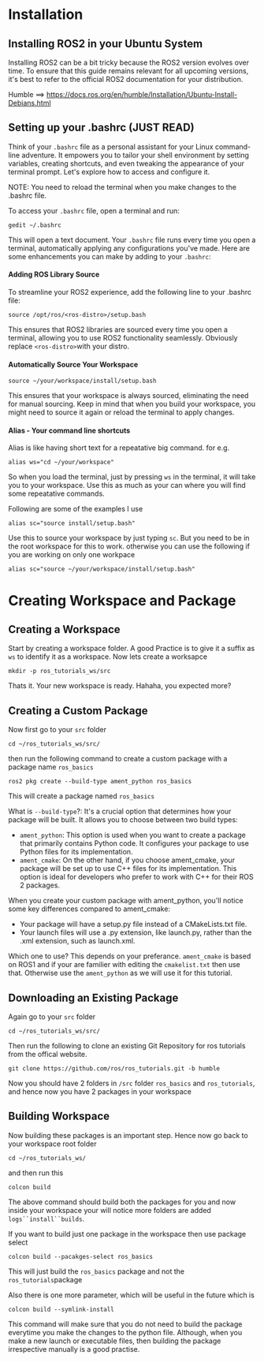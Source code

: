 

# Installation 

## Installing ROS2 in your Ubuntu System

Installing ROS2 can be a bit tricky because the ROS2 version evolves over time. To ensure that this guide remains relevant for all upcoming versions, it's best to refer to the official ROS2 documentation for your distribution.

Humble ==> https://docs.ros.org/en/humble/Installation/Ubuntu-Install-Debians.html


## Setting up your .bashrc (JUST READ)

Think of your `.bashrc` file as a personal assistant for your Linux command-line adventure. It empowers you to tailor your shell environment by setting variables, creating shortcuts, and even tweaking the appearance of your terminal prompt. Let's explore how to access and configure it. 

NOTE: You need to reload the terminal when you make changes to the .bashrc file. 

To access your `.bashrc` file, open a terminal and run:

```
gedit ~/.bashrc
```
This will open a text document. Your `.bashrc` file runs every time you open a terminal, automatically applying any configurations you've made. Here are some enhancements you can make by adding to your `.bashrc`:

#### Adding ROS Library Source
To streamline your ROS2 experience, add the following line to your .bashrc file:

```
source /opt/ros/<ros-distro>/setup.bash
```
This ensures that ROS2 libraries are sourced every time you open a terminal, allowing you to use ROS2 functionality seamlessly. Obviously replace `<ros-distro>`with your distro.

#### Automatically Source Your Workspace

```
source ~/your/workspace/install/setup.bash
``` 
This ensures that your workspace is always sourced, eliminating the need for manual sourcing. Keep in mind that when you build your workspace, you might need to source it again or reload the terminal to apply changes.

#### Alias - Your command line shortcuts

Alias is like having short text for a repeatative big command. for e.g.

```
alias ws="cd ~/your/workspace"
```
So when you load the terminal, just by pressing `ws` in the terminal, it will take you to your workspace. Use this as much as your can where you will find some repeatative commands. 

Following are some of the examples I use

```
alias sc="source install/setup.bash"
```
Use this to source your workspace by just typing `sc`. But you need to be in the root workspace for this to work. otherwise you can use the following if you are working on only one workpace
```
alias sc="source ~/your/workspace/install/setup.bash"
```

# Creating Workspace and Package 

## Creating a Workspace

Start by creating a workspace folder. A good Practice is to give it a suffix as `ws` to identify it as a workspace. Now lets create a worksapce 

```
mkdir -p ros_tutorials_ws/src
```

Thats it. Your new workspace is ready. Hahaha, you expected more?

## Creating a Custom Package

Now first go to your `src` folder 

```
cd ~/ros_tutorials_ws/src/
```

then run the following command to create a custom package with a package name `ros_basics`

```
ros2 pkg create --build-type ament_python ros_basics
```
This will create a package named `ros_basics`

What is `--build-type`?: It's a crucial option that determines how your package will be built. It allows you to choose between two build types:

- `ament_python`: This option is used when you want to create a package that primarily contains Python code. It configures your package to use Python files for its implementation.
- `ament_cmake`: On the other hand, if you choose ament_cmake, your package will be set up to use C++ files for its implementation. This option is ideal for developers who prefer to work with C++ for their ROS 2 packages.

When you create your custom package with ament_python, you'll notice some key differences compared to ament_cmake:

- Your package will have a setup.py file instead of a CMakeLists.txt file.
- Your launch files will use a .py extension, like launch.py, rather than the .xml extension, such as launch.xml.

Which one to use?
This depends on your preferance. `ament_cmake` is based on ROS1 and if your are familier with editing the `cmakelist.txt` then use that. Otherwise use the `ament_python` as we will use it for this tutorial. 


## Downloading an Existing Package

Again go to your `src` folder 

```
cd ~/ros_tutorials_ws/src/
```
Then run the following to clone an existing Git Repository for ros tutorials from the offical website. 

```
git clone https://github.com/ros/ros_tutorials.git -b humble
```

Now you should have 2 folders in `/src` folder `ros_basics` and `ros_tutorials`, and hence now you have 2 packages in your workspace

## Building Workspace

Now building these packages is an important step. Hence now go back to your workspace root folder

```
cd ~/ros_tutorials_ws/
```
and then run this

```
colcon build 
```

The above command should build both the packages for you and now inside your workspace your will notice more folders are added `logs``install``builds`. 

If you want to build just one package in the workspace then use package select


```
colcon build --pacakges-select ros_basics
```

This will just build the `ros_basics` package and not the `ros_tutorials`package

Also there is one more parameter, which will be useful in the future which is
```
colcon build --symlink-install
```
This command will make sure that you do not need to build the package everytime you make the changes to the python file. Although, when you make a new launch or executable files, then building the package irrespective manually is a good practise. 

